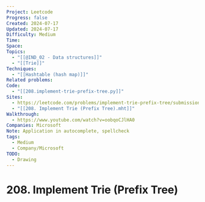 ```yaml
---
Project: Leetcode
Progress: false
Created: 2024-07-17
Updated: 2024-07-17
Difficulty: Medium
Time: 
Space: 
Topics:
  - "[[@IND_02 - Data structures]]"
  - "[[Trie]]"
Techniques:
  - "[[Hashtable (hash map)]]"
Related problems: 
Code:
  - "[[208.implement-trie-prefix-tree.py]]"
Sites:
  - https://leetcode.com/problems/implement-trie-prefix-tree/submissions/1324299213/
  - "[[208. Implement Trie (Prefix Tree).mht]]"
Walkthrough:
  - https://www.youtube.com/watch?v=oobqoCJlHA0
Companies: Microsoft
Note: Application in autocomplete, spellcheck
tags:
  - Medium
  - Company/Microsoft
TODO:
  - Drawing
---
```

# 208. Implement Trie (Prefix Tree)
